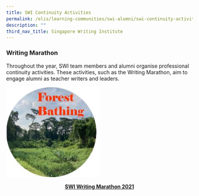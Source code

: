 ```yaml
---
title: SWI Continuity Activities
permalink: /elis/learning-communities/swi-alumni/swi-continuity-activities/
description: ""
third_nav_title: Singapore Writing Institute
---
```

### Writing Marathon
Throughout the year, SWI team members and alumni organise professional continuity activities. These activities, such as the Writing Marathon, aim to engage alumni as teacher writers and leaders.  

<p><a href="/elis/learning-communities/swi-continuity-activities/writing-marathon-forest-bathing/">
<img src="/images/forest-bathing-c.jpg"  style="width:50%">
<center><b>SWI Writing Marathon 2021</b></center>
</a></p>
